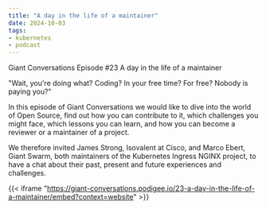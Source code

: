 ```yaml
---
title: "A day in the life of a maintainer"
date: 2024-10-03
tags:
- kubernetes
- podcast
---
```


Giant Conversations Episode #23 A day in the life of a maintainer

"Wait, you're doing what? Coding? In your free time? For free? Nobody is paying you?"

In this episode of Giant Conversations we would like to dive into the world of Open Source, find out how you can contribute to it, which challenges you might face, which lessons you can learn, and how you can become a reviewer or a maintainer of a project.

We therefore invited James Strong, Isovalent at Cisco, and Marco Ebert, Giant Swarm, both maintainers of the Kubernetes Ingress NGINX project, to have a chat about their past, present and future experiences and challenges.

{{< iframe "https://giant-conversations.podigee.io/23-a-day-in-the-life-of-a-maintainer/embed?context=website" >}}
